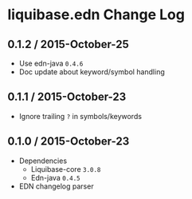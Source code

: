 # liquibase.edn Change Log

## 0.1.2 / 2015-October-25

- Use edn-java `0.4.6`
- Doc update about keyword/symbol handling


## 0.1.1 / 2015-October-23

- Ignore trailing `?` in symbols/keywords


## 0.1.0 / 2015-October-23

- Dependencies
  - Liquibase-core `3.0.8`
  - Edn-java `0.4.5`
- EDN changelog parser
